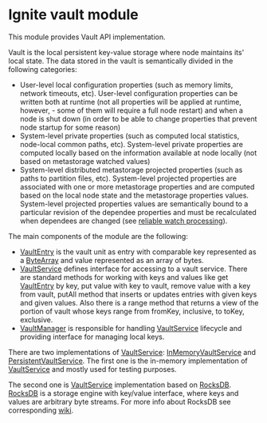 # Ignite vault module
This module provides Vault API implementation.

Vault is the local persistent key-value storage where node maintains its' local state. The data stored in the vault is
semantically divided in the following categories:
* User-level local configuration properties (such as memory limits, network timeouts, etc). User-level configuration
  properties can be written both at runtime (not all properties will be applied at runtime, however, - some of them will
  require a full node restart) and when a node is shut down (in order to be able to change properties that prevent node
  startup for some reason)
* System-level private properties (such as computed local statistics, node-local common paths, etc). System-level
  private properties are computed locally based on the information available at node locally (not based on metastorage
  watched values)
* System-level distributed metastorage projected properties (such as paths to partition files, etc). System-level
  projected properties are associated with one or more metastorage properties and are computed based on the local node
  state and the metastorage properties values. System-level projected properties values are semantically bound to a
  particular revision of the dependee properties and must be recalculated when dependees are changed (see
  [reliable watch processing](../runner/README.md#reliable-watch-processing)). 
  
The main components of the module are the following: 
* [VaultEntry](src/main/java/org/apache/ignite/internal/vault/VaultEntry.java) is the vault unit as entry with comparable key represented as a [ByteArray](../core/src/main/java/org/apache/ignite/lang/ByteArray.java) and value represented as an array of bytes.
* [VaultService](src/main/java/org/apache/ignite/internal/vault/VaultService.java) defines interface for accessing to a vault service. 
  There are standard methods for working with keys and values like get [VaultEntry](src/main/java/org/apache/ignite/internal/vault/VaultEntry.java) by key, 
  put value with key to vault, remove value with a key from vault, putAll method that inserts or updates entries with given keys and given values.
  Also there is a range method that returns a view of the portion of vault whose keys range from fromKey, inclusive, to toKey, exclusive.
* [VaultManager](src/main/java/org/apache/ignite/internal/vault/VaultManager.java) is responsible for handling [VaultService](src/main/java/org/apache/ignite/internal/vault/VaultService.java)
  lifecycle and providing interface for managing local keys.

There are two implementations of [VaultService](src/main/java/org/apache/ignite/internal/vault/VaultService.java): 
[InMemoryVaultService](src/test/java/org/apache/ignite/internal/vault/inmemory/InMemoryVaultService.java) and 
[PersistentVaultService](/src/main/java/org/apache/ignite/internal/vault/persistence/PersistentVaultService.java).
The first one is the in-memory implementation of [VaultService](src/main/java/org/apache/ignite/internal/vault/VaultService.java) 
and mostly used for testing purposes.

The second one is [VaultService](src/main/java/org/apache/ignite/internal/vault/VaultService.java) implementation based on [RocksDB](https://github.com/facebook/rocksdb).
[RocksDB](https://github.com/facebook/rocksdb) is a storage engine with key/value interface, where keys and values are arbitrary byte streams.
For more info about RocksDB see corresponding [wiki](https://github.com/facebook/rocksdb/wiki).
